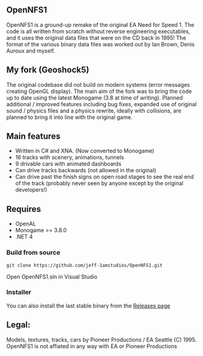 ## OpenNFS1
OpenNFS1 is a ground-up remake of the original EA Need for Speed 1. The code is all written from scratch without reverse engineering executables, and it uses the original data files that were on the CD back in 1995! The format of the various binary data files was worked out by Ian Brown, Denis Auroux and myself.

## My fork (Geoshock5)
The original codebase did not build on modern systems (error messages creating OpenGL display).  The main aim of the fork was to bring the code up to date using the latest Monogame (3.8 at time of writing).
Planned additional / improved features including bug fixes, expanded use of original sound / physics files and a physics rewrite, ideally with collisions, are planned to bring it into line with the original game.

## Main features
  * Written in C# and XNA. (Now converted to Monogame)
  * 16 tracks with scenery, animations, tunnels
  * 9 drivable cars with animated dashboards
  * Can drive tracks backwards (not allowed in the original)
  * Can drive past the finish signs on open road stages to see the real end of the track (probably never seen by anyone except by the original developers!)

## Requires
  * OpenAL
  * Monogame >= 3.8.0
  * .NET 4

### Build from source
```
git clone https://github.com/jeff-1amstudios/OpenNFS1.git
```
Open OpenNFS1.sln in Visual Studio

### Installer
You can also install the last stable binary from the [Releases page](https://github.com/jeff-1amstudios/OpenNFS1/releases)

## Legal:
Models, textures, tracks, cars by Pioneer Productions / EA Seattle (C) 1995.
OpenNFS1 is not affiated in any way with EA or Pioneer Productions
